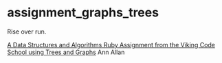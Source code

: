 # assignment_graphs_trees
Rise over run.

[A Data Structures and Algorithms Ruby Assignment from the Viking Code School using Trees and Graphs](http://www.vikingcodeschool.com)
Ann Allan
